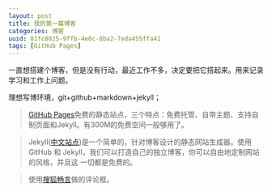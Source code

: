 ```yaml
---
layout: post
title: 我的第一篇博客
categories: 博客
uuid: 81fc8825-9ffb-4e0c-8ba2-7eda455ffa41
tags: [GitHub Pages]
---
```




一直想搭建个博客，但是没有行动，最近工作不多，决定要把它搭起来。用来记录学习和工作上问题。


理想写博环境，git+github+markdown+jekyll；


>[GitHub Pages](https://help.github.com/articles/what-are-github-pages/)免费的静态站点，三个特点：免费托管、自带主题、支持自制页面和Jekyll。有300M的免费空间一般够用了。

>Jekyll([中文站点](http://jekyllcn.com))是一个简单的，针对博客设计的静态网站生成器。使用 GitHub 和 Jekyll，我们可以打造自己的独立博客，你可以自由地定制网站的风格，并且这 一切都是免费的。

>使用[搜狐畅言](http://changyan.sohu.com)做的评论框。

